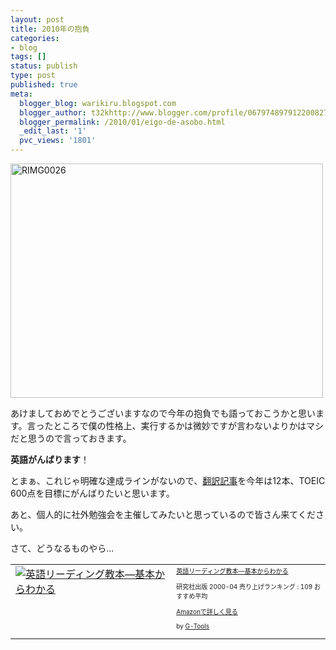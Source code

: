 ```yaml
---
layout: post
title: 2010年の抱負
categories:
- blog
tags: []
status: publish
type: post
published: true
meta:
  blogger_blog: warikiru.blogspot.com
  blogger_author: t32khttp://www.blogger.com/profile/06797489791220082722noreply@blogger.com
  blogger_permalink: /2010/01/eigo-de-asobo.html
  _edit_last: '1'
  pvc_views: '1801'
---
```

<a title="RIMG0026 by t32k, on Flickr" href="http://www.flickr.com/photos/t32k/4240288020/"><img src="http://farm3.static.flickr.com/2645/4240288020_e95742b00a.jpg" alt="RIMG0026" width="500" height="375" /></a>

あけましておめでとうございますなので今年の抱負でも語っておこうかと思います。言ったところで僕の性格上、実行するかは微妙ですが言わないよりかはマシだと思うので言っておきます。

<a name="more"></a><strong>英語がんばります</strong>！

とまぁ、これじゃ明確な達成ラインがないので、<a href="http://t32k.me/mol/category/translate/">翻訳記事</a>を今年は12本、TOEIC 600点を目標にがんばりたいと思います。

あと、個人的に社外勉強会を主催してみたいと思っているので皆さん来てください。

さて、どうなるものやら...
<table border="0" cellpadding="5">
<tbody>
<tr>
<td valign="top"><a href="http://www.amazon.co.jp/exec/obidos/ASIN/4327451371/warikiru-22/ref=nosim/" target="_blank"><img src="http://ecx.images-amazon.com/images/I/51EGND706RL._SL160_.jpg" border="0" alt="英語リーディング教本―基本からわかる" /></a></td>
<td valign="top"><span style="font-size: x-small;"><a href="http://www.amazon.co.jp/%E8%8B%B1%E8%AA%9E%E3%83%AA%E3%83%BC%E3%83%87%E3%82%A3%E3%83%B3%E3%82%B0%E6%95%99%E6%9C%AC%E2%80%95%E5%9F%BA%E6%9C%AC%E3%81%8B%E3%82%89%E3%82%8F%E3%81%8B%E3%82%8B-%E8%96%AC%E8%A2%8B-%E5%96%84%E9%83%8E/dp/4327451371%3FSubscriptionId%3D15SMZCTB9V8NGR2TW082%26tag%3Dwarikiru-22%26linkCode%3Dxm2%26camp%3D2025%26creative%3D165953%26creativeASIN%3D4327451371" target="_blank">英語リーディング教本―基本からわかる</a><img src="http://www.assoc-amazon.jp/e/ir?t=warikiru-22&amp;l=ur2&amp;o=9" border="0" alt="" width="1" height="1" />

研究社出版  2000-04
売り上げランキング : 109
おすすめ平均  <img src="http://g-images.amazon.com/images/G/01/detail/stars-4-5.gif" alt="" />

<a href="http://www.amazon.co.jp/%E8%8B%B1%E8%AA%9E%E3%83%AA%E3%83%BC%E3%83%87%E3%82%A3%E3%83%B3%E3%82%B0%E6%95%99%E6%9C%AC%E2%80%95%E5%9F%BA%E6%9C%AC%E3%81%8B%E3%82%89%E3%82%8F%E3%81%8B%E3%82%8B-%E8%96%AC%E8%A2%8B-%E5%96%84%E9%83%8E/dp/4327451371%3FSubscriptionId%3D15SMZCTB9V8NGR2TW082%26tag%3Dwarikiru-22%26linkCode%3Dxm2%26camp%3D2025%26creative%3D165953%26creativeASIN%3D4327451371" target="_blank">Amazonで詳しく見る</a>

</span><span style="font-size: x-small;">by <a href="http://www.goodpic.com/mt/aws/index.html">G-Tools</a></span></td>
</tr>
</tbody>
</table>
